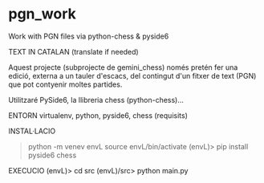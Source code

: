 # pgn_work
Work with PGN files via python-chess &amp; pyside6

TEXT IN CATALAN (translate if needed)

Aquest projecte (subprojecte de gemini_chess) només pretén fer una edició, externa a un 
tauler d'escacs, del contingut d'un fitxer de text (PGN) que pot contyenir moltes partides.

Utilitzaré PySide6, la llibreria chess (python-chess)...

ENTORN
virtualenv, python, pyside6, chess (requisits)

INSTAL·LACIO
> python -m venev envL
> source envL/bin/activate
(envL)> pip install pyside6 chess

EXECUCIO
(envL)> cd src
(envL)/src> python main.py


